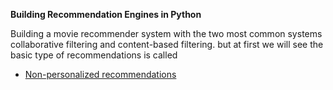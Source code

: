 **Building Recommendation Engines in Python**

Building a movie recommender system with the two most common systems collaborative filtering and content-based filtering.
but at first we will see the basic type of recommendations is called 

* [Non-personalized recommendations](https://github.com/Tedawy/recommendation-engine/blob/main/nonPersonalizedRecommendation%20.ipynb)
